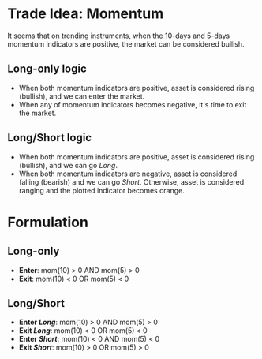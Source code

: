
# Trade Idea: Momentum
It seems that on trending instruments, when the 10-days and 5-days momentum indicators are positive, the market can be considered bullish.

## Long-only logic
* When both momentum indicators are positive, asset is considered rising (bullish), and we can enter the market.
* When any of momentum indicators becomes negative, it's time to exit the market.

## Long/Short logic
* When both momentum indicators are positive, asset is considered rising (bullish), and we can go _Long_.
* When both momentum indicators are negative, asset is considered falling (bearish) and we can go _Short_.
Otherwise, asset is considered ranging and the plotted indicator becomes orange. 

# Formulation

## Long-only
* **Enter**: mom(10) > 0 AND mom(5) > 0
* **Exit**: mom(10) < 0 OR mom(5) < 0

## Long/Short
* **Enter _Long_**: mom(10) > 0 AND mom(5) > 0
* **Exit _Long_**: mom(10) < 0 OR mom(5) < 0
* **Enter _Short_**: mom(10) < 0 AND mom(5) < 0
* **Exit _Short_**: mom(10) > 0 OR mom(5) > 0
	
